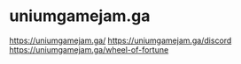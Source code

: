 # uniumgamejam.ga
https://uniumgamejam.ga/
https://uniumgamejam.ga/discord
https://uniumgamejam.ga/wheel-of-fortune
